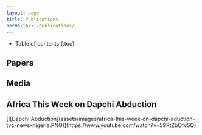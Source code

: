 ```yaml
---
layout: page
title: Publications
permalink: /publications/
---
```

* Table of contents
{:toc}

## Papers

## Media
<h2>Africa This Week on Dapchi Abduction</h2>
[![Dapchi Abduction](assets/images/africa-this-week-on-dapchi-aduction-tvc-news-nigeria.PNG)](https://www.youtube.com/watch?v=59RtZbOfv5Q)
